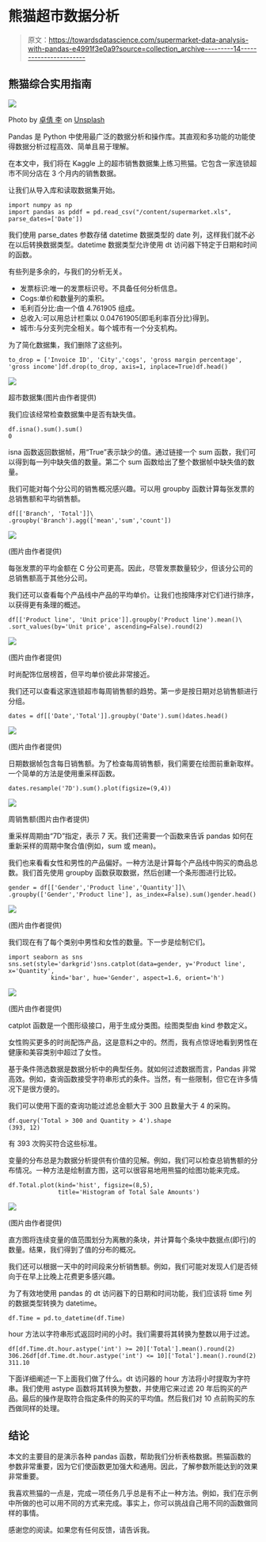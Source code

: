 # 熊猫超市数据分析

> 原文：<https://towardsdatascience.com/supermarket-data-analysis-with-pandas-e4991f3e0a9?source=collection_archive---------14----------------------->

## 熊猫综合实用指南

![](img/ebedaef221c9267badad896674adf6fa.png)

Photo by [卓倩 李](https://unsplash.com/@unrivaledmarijuana?utm_source=unsplash&utm_medium=referral&utm_content=creditCopyText) on [Unsplash](https://unsplash.com/s/photos/supermarket?utm_source=unsplash&utm_medium=referral&utm_content=creditCopyText)

Pandas 是 Python 中使用最广泛的数据分析和操作库。其直观和多功能的功能使得数据分析过程高效、简单且易于理解。

在本文中，我们将在 Kaggle 上的超市销售数据集上练习熊猫。它包含一家连锁超市不同分店在 3 个月内的销售数据。

让我们从导入库和读取数据集开始。

```
import numpy as np
import pandas as pddf = pd.read_csv("/content/supermarket.xls", 
parse_dates=['Date'])
```

我们使用 parse_dates 参数存储 datetime 数据类型的 date 列，这样我们就不必在以后转换数据类型。datetime 数据类型允许使用 dt 访问器下特定于日期和时间的函数。

有些列是多余的，与我们的分析无关。

*   发票标识:唯一的发票标识号。不具备任何分析信息。
*   Cogs:单价和数量列的乘积。
*   毛利百分比:由一个值 4.761905 组成。
*   总收入:可以用总计栏乘以 0.04761905(即毛利率百分比)得到。
*   城市:与分支列完全相关。每个城市有一个分支机构。

为了简化数据集，我们删除了这些列。

```
to_drop = ['Invoice ID', 'City','cogs', 'gross margin percentage', 'gross income']df.drop(to_drop, axis=1, inplace=True)df.head()
```

![](img/8b512d9163383f55957822528cdfd925.png)

超市数据集(图片由作者提供)

我们应该经常检查数据集中是否有缺失值。

```
df.isna().sum().sum()
0
```

isna 函数返回数据帧，用“True”表示缺少的值。通过链接一个 sum 函数，我们可以得到每一列中缺失值的数量。第二个 sum 函数给出了整个数据帧中缺失值的数量。

我们可能对每个分公司的销售概况感兴趣。可以用 groupby 函数计算每张发票的总销售额和平均销售额。

```
df[['Branch', 'Total']]\
.groupby('Branch').agg(['mean','sum','count'])
```

![](img/b6c9c9498cf42313938f7e3c8210c5ac.png)

(图片由作者提供)

每张发票的平均金额在 C 分公司更高。因此，尽管发票数量较少，但该分公司的总销售额高于其他分公司。

我们还可以查看每个产品线中产品的平均单价。让我们也按降序对它们进行排序，以获得更有条理的概述。

```
df[['Product line', 'Unit price']].groupby('Product line').mean()\
.sort_values(by='Unit price', ascending=False).round(2)
```

![](img/bea4a5bc9cbfa0b67414c7c3f8612b3e.png)

(图片由作者提供)

时尚配饰位居榜首，但平均单价彼此非常接近。

我们还可以查看这家连锁超市每周销售额的趋势。第一步是按日期对总销售额进行分组。

```
dates = df[['Date','Total']].groupby('Date').sum()dates.head()
```

![](img/c7d09eae5dbfd7fa891c0bcce8878669.png)

(图片由作者提供)

日期数据帧包含每日销售额。为了检查每周销售额，我们需要在绘图前重新取样。一个简单的方法是使用重采样函数。

```
dates.resample('7D').sum().plot(figsize=(9,4))
```

![](img/41ebc649968e4727c00ad855cc2c2e0c.png)

周销售额(图片由作者提供)

重采样周期由“7D”指定，表示 7 天。我们还需要一个函数来告诉 pandas 如何在重新采样的周期中聚合值(例如，sum 或 mean)。

我们也来看看女性和男性的产品偏好。一种方法是计算每个产品线中购买的商品总数。我们首先使用 groupby 函数获取数据，然后创建一个条形图进行比较。

```
gender = df[['Gender','Product line','Quantity']]\
.groupby(['Gender','Product line'], as_index=False).sum()gender.head()
```

![](img/f075ced9e87dc94f21ff4ff997744a7a.png)

(图片由作者提供)

我们现在有了每个类别中男性和女性的数量。下一步是绘制它们。

```
import seaborn as sns
sns.set(style='darkgrid')sns.catplot(data=gender, y='Product line', x='Quantity',
            kind='bar', hue='Gender', aspect=1.6, orient='h')
```

![](img/7bd613290652b65a152066979c640347.png)

(图片由作者提供)

catplot 函数是一个图形级接口，用于生成分类图。绘图类型由 kind 参数定义。

女性购买更多的时尚配饰产品，这是意料之中的。然而，我有点惊讶地看到男性在健康和美容类别中超过了女性。

基于条件筛选数据是数据分析中的典型任务。就如何过滤数据而言，Pandas 非常高效。例如，查询函数接受字符串形式的条件。当然，有一些限制，但它在许多情况下是很方便的。

我们可以使用下面的查询功能过滤总金额大于 300 且数量大于 4 的采购。

```
df.query('Total > 300 and Quantity > 4').shape
(393, 12)
```

有 393 次购买符合这些标准。

变量的分布总是为数据分析提供有价值的见解。例如，我们可以检查总销售额的分布情况。一种方法是绘制直方图，这可以很容易地用熊猫的绘图功能来完成。

```
df.Total.plot(kind='hist', figsize=(8,5), 
              title='Histogram of Total Sale Amounts')
```

![](img/5b9e71e4e33bfd81b13ce26983a8fe1e.png)

(图片由作者提供)

直方图将连续变量的值范围划分为离散的条块，并计算每个条块中数据点(即行)的数量。结果，我们得到了值的分布的概况。

我们还可以根据一天中的时间段来分析销售额。例如，我们可能对发现人们是否倾向于在早上比晚上花费更多感兴趣。

为了有效地使用 pandas 的 dt 访问器下的日期和时间功能，我们应该将 time 列的数据类型转换为 datetime。

```
df.Time = pd.to_datetime(df.Time)
```

hour 方法以字符串形式返回时间的小时。我们需要将其转换为整数以用于过滤。

```
df[df.Time.dt.hour.astype('int') >= 20]['Total'].mean().round(2)
306.26df[df.Time.dt.hour.astype('int') <= 10]['Total'].mean().round(2)
311.10
```

下面详细阐述一下上面我们做了什么。dt 访问器的 hour 方法将小时提取为字符串。我们使用 astype 函数将其转换为整数，并使用它来过滤 20 年后购买的产品。最后的操作是取符合指定条件的购买的平均值。然后我们对 10 点前购买的东西做同样的处理。

## 结论

本文的主要目的是演示各种 pandas 函数，帮助我们分析表格数据。熊猫函数的参数非常重要，因为它们使函数更加强大和通用。因此，了解参数所能达到的效果非常重要。

我喜欢熊猫的一点是，完成一项任务几乎总是有不止一种方法。例如，我们在示例中所做的也可以用不同的方式来完成。事实上，你可以挑战自己用不同的函数做同样的事情。

感谢您的阅读。如果您有任何反馈，请告诉我。